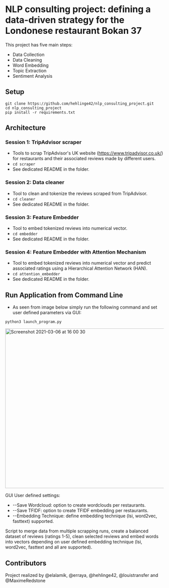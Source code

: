 # NLP consulting project: defining a data-driven strategy for the Londonese restaurant Bokan 37

This project has five main steps:

* Data Collection
* Data Cleaning
* Word Embedding
* Topic Extraction
* Sentiment Analysis

## Setup

```
git clone https://github.com/hehlinge42/nlp_consulting_project.git
cd nlp_consulting_project
pip install -r requirements.txt
```

## Architecture

### Session 1: TripAdvisor scraper

* Tools to scrap TripAdvisor's UK website (https://www.tripadvisor.co.uk/) for restaurants and their associated reviews made by different users.
* ``` cd scraper ```
* See dedicated README in the folder.

### Session 2: Data cleaner

* Tool to clean and tokenize the reviews scraped from TripAdvisor.
* ``` cd cleaner ```
* See dedicated README in the folder.

### Session 3: Feature Embedder

* Tool to embed tokenized reviews into numerical vector.
* ``` cd embedder ```
* See dedicated README in the folder.

### Session 4: Feature Embedder with Attention Mechanism

* Tool to embed tokenized reviews into numerical vector and predict associated ratings using a Hierarchical Attention Network (HAN).
* ``` cd attention_embedder ```
* See dedicated README in the folder.

## Run Application from Command Line

* As seen from image below simply run the following command and set user defined parameters via GUI:
```
python3 launch_program.py
```
<img width="506" alt="Screenshot 2021-03-06 at 16 00 30" src="https://user-images.githubusercontent.com/41548545/110211065-1b689e00-7e95-11eb-85d0-f35656ca9212.png">


GUI User defined settings:
* --Save Wordcloud: option to create wordclouds per restaurants.
* --Save TFIDF: option to create TFIDF embedding per restaurants.
* --Embedding Technique: define embedding technique (lsi, word2vec, fasttext) supported.

Script to merge data from multiple scrapping runs, create a balanced dataset of reviews (ratings 1-5), clean selected reviews and embed words into vectors depending on user defined embedding technique (lsi, word2vec, fasttext and all are supported).

## Contributors
Project realized by @elalamik, @erraya, @hehlinge42, @louistransfer and @MaximeRedstone
